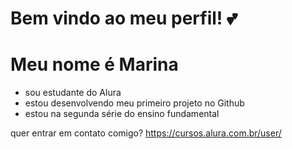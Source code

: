 # Bem vindo ao meu perfil! 💕
# Meu nome é Marina
- sou estudante do Alura
- estou desenvolvendo meu primeiro projeto no Github
- estou na segunda série do ensino fundamental

 
quer entrar em contato comigo? 
https://cursos.alura.com.br/user/
